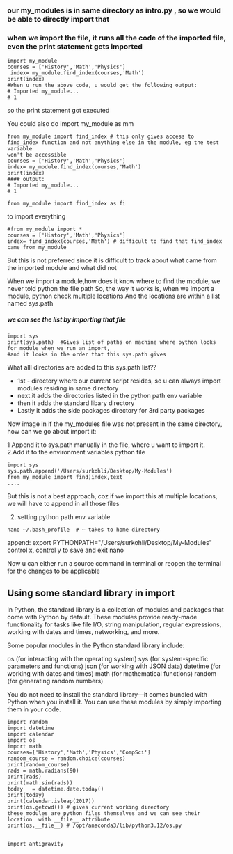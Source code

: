 
### our my_modules is in same directory as intro.py , so we would be able to directly import that
### when we import the file, it runs all the code of the imported file, even the print statement gets imported
```
import my_module
courses = ['History','Math','Physics']
 index= my_module.find_index(courses,'Math')
print(index)
#When u run the above code, u would get the following output: 
# Imported my_module...
# 1
```

 so the print statement got executed

 You could also do import my_module as mm
```
from my_module import find_index # this only gives access to find_index function and not anything else in the module, eg the test variable
won't be accessible
courses = ['History','Math','Physics']
index= my_module.find_index(courses,'Math')
print(index)
#### output:
# Imported my_module...
# 1
```

```
from my_module import find_index as fi
```
 to import everything
```
#from my_module import *
courses = ['History','Math','Physics']
index= find_index(courses,'Math') # difficult to find that find_index came from my_module
```
 But this is not preferred since it is difficult to track about what came from the imported 
 module and what did not

 When we import a module,how does it know where to find the module, we never told python the file path 
 So, the way it works is, when we import a module, python check multiple locations.And the locations are within a list named sys.path
##### we can see the list by importing that file
```
import sys
print(sys.path)  #Gives list of paths on machine where python looks for module when we run an import,
#and it looks in the order that this sys.path gives
```
 What alll directories are added to this sys.path list??
*  1st - directory where our current script resides, so u can always import modules residing in same directory
*  next:it adds the directories listed in the python path env variable
*  then it adds the standard libary directory
*  Lastly it adds the side packages directory for 3rd party packages

Now image in if the my_modules file was not present in the same directory, how can we go about import it: 

  1 Append it to sys.path manually in the file, where u want to import it.  
  2.Add it to the environment variables python file
  
```
import sys
sys.path.append('/Users/surkohli/Desktop/My-Modules')
from my_module import find)index,text
....
```
But this is not a best approach, coz if we import this at multiple locations, we will have to append in all those files

2. setting python path env variable
```
nano ~/.bash_profile  # ~ takes to home directory
```
append:
export PYTHONPATH="/Users/surkohli/Desktop/My-Modules"
control x, control y to save and exit nano

Now u can either run a source command in terminal or reopen the terminal for the changes to be applicable

## Using some standard library in import

In Python, the standard library is a collection of modules and packages that come with Python by default. These modules provide ready-made functionality for tasks like file I/O, string manipulation, regular expressions, working with dates and times, networking, and more.

Some popular modules in the Python standard library include:

os (for interacting with the operating system)
sys (for system-specific parameters and functions)
json (for working with JSON data)
datetime (for working with dates and times)
math (for mathematical functions)
random (for generating random numbers)

You do not need to install the standard library—it comes bundled with Python when you install it. You can use these modules by simply importing them in your code.


```
import random
import datetime
import calendar
import os
import math
courses=['History','Math','Physics','CompSci']
random_course = random.choice(courses)
print(random_course)
rads = math.radians(90)
print(rads)
print(math.sin(rads))
today   = datetime.date.today()
print(today)
print(calendar.isleap(2017))
print(os.getcwd()) # gives current working directory
these modules are python files themselves and we can see their location  with __file__ attribute
print(os.__file__) # /opt/anaconda3/lib/python3.12/os.py


import antigravity
